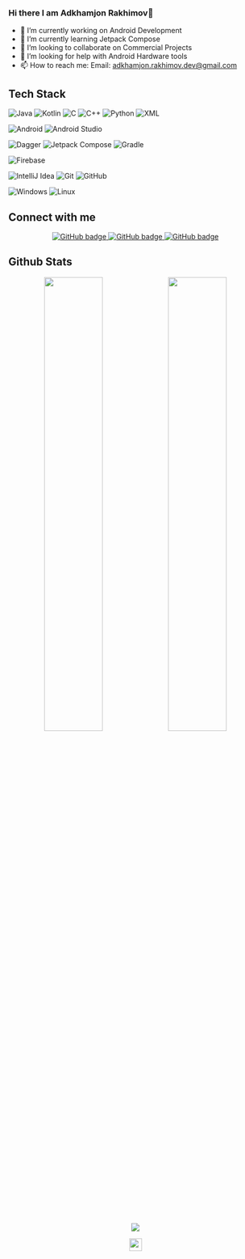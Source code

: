 ### Hi there I am Adkhamjon Rakhimov👋

- 🔭 I’m currently working on Android Development
- 🌱 I’m currently learning Jetpack Compose
- 👯 I’m looking to collaborate on Commercial Projects
- 🤔 I’m looking for help with Android Hardware tools
- 📫 How to reach me: Email: adkhamjon.rakhimov.dev@gmail.com

## Tech Stack
![Java](https://img.shields.io/badge/-Java-333333?style=flat&logo=java)
![Kotlin](https://img.shields.io/badge/-kotlin-333333?style=flat&logo=kotlin)
![C](https://img.shields.io/badge/-C-333333?style=flat&logo=c)
![C++](https://img.shields.io/badge/-C++-333333?style=flat&logo=c%2B%2B)
![Python](https://img.shields.io/badge/-Python-333333?style=flat&logo=python)
![XML](https://img.shields.io/badge/-XML-333333?style=flat&logo=java)

![Android](http://img.shields.io/badge/-Android-333333?style=flat&logo=android)
![Android Studio](http://img.shields.io/badge/-Android%20Studio-333333?style=flat&logo=android-studio)

![Dagger](http://img.shields.io/badge/-dagger-333333?style=flat&logo=android)
![Jetpack Compose](http://img.shields.io/badge/-Jetpack%20Compose-333333?style=flat&logo=android)
![Gradle](http://img.shields.io/badge/-Gradle-333333?style=flat&logo=gradle)

![Firebase](http://img.shields.io/badge/-Firebase-333333?style=flat&logo=firebase)

![IntelliJ Idea](http://img.shields.io/badge/-IntelliJ-333333?style=flat&logo=jetbrains)
![Git](https://img.shields.io/badge/-Git-333333?style=flat&logo=git&logoColor=F05032)
![GitHub](https://img.shields.io/badge/-GitHub-333333?style=flat&logo=github&logoColor=FFFFFF)

![Windows](http://img.shields.io/badge/-Windows-333333?style=flat&logo=windows)
![Linux](https://img.shields.io/badge/-Linux-333333?style=flat&logo=linux&logoColor=FCC624)

## Connect with me
<p align="center">
 
  <a href="https://t.me/Adkhamjon_Rakhimov">
    <img src="https://img.shields.io/badge/Telegram-2CA5E0?style=for-the-badge&logo=telegram&logoColor=white" alt="GitHub badge" />
  </a>
  <a href="https://github.com/adkhamjonDev">
    <img src="https://img.shields.io/github/followers/adkhamjonDev?label=Followers&logo=GitHub&style=for-the-badge" alt="GitHub badge" />
  </a>

  <a href="https://www.linkedin.com/in/adkhamjon-rakhimov-4514a9213/">
    <img src="https://img.shields.io/badge/LinkedIn-%23808080?style=for-the-badge&logo=linkedin&logoColor=white" alt="GitHub badge" />
  </a>
 
</p>

## Github Stats
<p align="center">
  <img width="48%" src="https://github-readme-stats.vercel.app/api?username=adkhamjonDev&show_icons=true&theme=tokyonight" />
  <img width="48%" src="https://github-readme-streak-stats.herokuapp.com/?user=adkhamjonDev&theme=tokyonight" />
  <img src="https://github-readme-stats.vercel.app/api/top-langs/?username=adkhamjonDev&theme=tokyonight" align="center" />
</p>

<div align="center">
<img src="https://komarev.com/ghpvc/?username=adkhamjonDev&&style=flat-square" align="center" height='25px' />
</div> 
